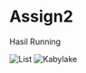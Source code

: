 # Assign2

Hasil Running

![List](https://user-images.githubusercontent.com/74122631/98456739-e765c080-21b3-11eb-9892-5151c3e79581.JPG)
![Kabylake](https://user-images.githubusercontent.com/74122631/98456741-eaf94780-21b3-11eb-9c02-533f8d5a5fe3.JPG)
